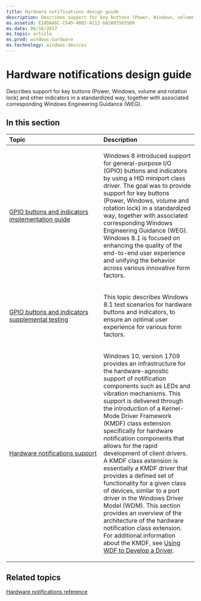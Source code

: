 ```yaml
---
title: Hardware notifications design guide
description: Describes support for key buttons (Power, Windows, volume and rotation lock) and other indicators in a standardized way, together with associated corresponding Windows Engineering Guidance (WEG).
ms.assetid: E18DAA6C-C64D-40B3-A112-682A935655D0
ms.date: 06/16/2017
ms.topic: article
ms.prod: windows-hardware
ms.technology: windows-devices
---
```


# Hardware notifications design guide


Describes support for key buttons (Power, Windows, volume and rotation lock) and other indicators in a standardized way, together with associated corresponding Windows Engineering Guidance (WEG).

## <span id="in_this_section"></span>In this section


<table>
<colgroup>
<col width="50%" />
<col width="50%" />
</colgroup>
<thead>
<tr class="header">
<th align="left">Topic</th>
<th align="left">Description</th>
</tr>
</thead>
<tbody>
<tr class="odd">
<td align="left"><p><a href="gpio-buttons-and-indicators-implementation-guide-for-windows-8-1.md" data-raw-source="[GPIO buttons and indicators implementation guide](gpio-buttons-and-indicators-implementation-guide-for-windows-8-1.md)">GPIO buttons and indicators implementation guide</a></p></td>
<td align="left"><p>Windows 8 introduced support for general-purpose I/O (GPIO) buttons and indicators by using a HID miniport class driver. The goal was to provide support for key buttons (Power, Windows, volume and rotation lock) in a standardized way, together with associated corresponding Windows Engineering Guidance (WEG). Windows 8.1 is focused on enhancing the quality of the end-to-end user experience and unifying the behavior across various innovative form factors.</p></td>
</tr>
<tr class="even">
<td align="left"><p><a href="gpio-buttons-and-indicators-supplemental-certification-testing-for-windows-8-1.md" data-raw-source="[GPIO buttons and indicators supplemental testing](gpio-buttons-and-indicators-supplemental-certification-testing-for-windows-8-1.md)">GPIO buttons and indicators supplemental testing</a></p></td>
<td align="left"><p>This topic describes Windows 8.1 test scenarios for hardware buttons and indicators, to ensure an optimal user experience for various form factors.</p></td>
</tr>
<tr class="odd">
<td align="left"><p><a href="hardware-notifications-support.md" data-raw-source="[Hardware notifications support](hardware-notifications-support.md)">Hardware notifications support</a></p></td>
<td align="left"><p>Windows 10, version 1709 provides an infrastructure for the hardware-agnostic support of notification components such as LEDs and vibration mechanisms. This support is delivered through the introduction of a Kernel-Mode Driver Framework (KMDF) class extension specifically for hardware notification components that allows for the rapid development of client drivers. A KMDF class extension is essentially a KMDF driver that provides a defined set of functionality for a given class of devices, similar to a port driver in the Windows Driver Model (WDM). This section provides an overview of the architecture of the hardware notification class extension. For additional information about the KMDF, see <a href="https://docs.microsoft.com/windows-hardware/drivers/wdf/using-the-framework-to-develop-a-driver" data-raw-source="[Using WDF to Develop a Driver](https://docs.microsoft.com/windows-hardware/drivers/wdf/using-the-framework-to-develop-a-driver)">Using WDF to Develop a Driver</a>.</p></td>
</tr>
</tbody>
</table>

 

## <span id="related_topics"></span>Related topics
[Hardware notifications reference](https://msdn.microsoft.com/library/windows/hardware/dn789336)



